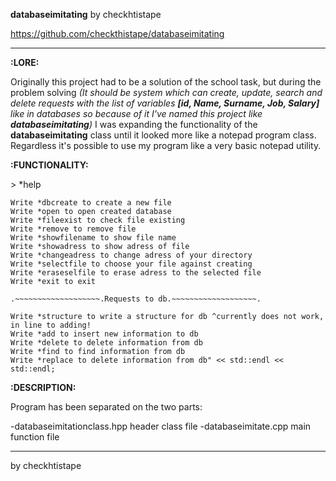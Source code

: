 **databaseimitating** by checkhtistape

https://github.com/checkthistape/databaseimitating
_______________________________
**:LORE:**

Originally this project had to be a solution of the school task,
but during the problem solving _*(It should be system which can
create, update, search and delete requests with the list of
variables **[id, Name, Surname, Job, Salary]** like in databases so
because of it I've named this project like **databaseimitating**)*_
I was expanding the functionality of the **databaseimitating** class
until it looked more like a notepad program class. Regardless it's possible to
use my program like a very basic notepad utility.

**:FUNCTIONALITY:**

\> *help

	Write *dbcreate to create a new file
	Write *open to open created database
	Write *fileexist to check file existing
	Write *remove to remove file
	Write *showfilename to show file name
	Write *showadress to show adress of file
	Write *changeadress to change adress of your directory
	Write *selectfile to choose your file against creating
	Write *eraseselfile to erase adress to the selected file
	Write *exit to exit
	
	.~~~~~~~~~~~~~~~~~~~.Requests to db.~~~~~~~~~~~~~~~~~~~.
	
	Write *structure to write a structure for db ^currently does not work, in line to adding!
	Write *add to insert new information to db
	Write *delete to delete information from db
	Write *find to find information from db
	Write *replace to delete information from db" << std::endl << std::endl;

**:DESCRIPTION:**

Program has been separated on the two parts:

-databaseimitationclass.hpp header class file
-databaseimitate.cpp main function file





_______________________________
by checkhtistape
